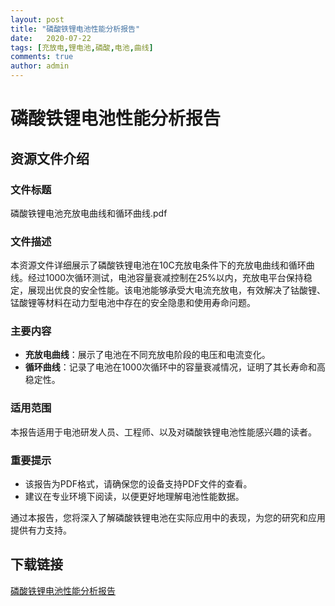 ```yaml
---
layout: post
title: "磷酸铁锂电池性能分析报告"
date:   2020-07-22
tags: [充放电,锂电池,磷酸,电池,曲线]
comments: true
author: admin
---
```

# 磷酸铁锂电池性能分析报告

## 资源文件介绍

### 文件标题
磷酸铁锂电池充放电曲线和循环曲线.pdf

### 文件描述
本资源文件详细展示了磷酸铁锂电池在10C充放电条件下的充放电曲线和循环曲线。经过1000次循环测试，电池容量衰减控制在25%以内，充放电平台保持稳定，展现出优良的安全性能。该电池能够承受大电流充放电，有效解决了钴酸锂、锰酸锂等材料在动力型电池中存在的安全隐患和使用寿命问题。

### 主要内容
- **充放电曲线**：展示了电池在不同充放电阶段的电压和电流变化。
- **循环曲线**：记录了电池在1000次循环中的容量衰减情况，证明了其长寿命和高稳定性。

### 适用范围
本报告适用于电池研发人员、工程师、以及对磷酸铁锂电池性能感兴趣的读者。

### 重要提示
- 该报告为PDF格式，请确保您的设备支持PDF文件的查看。
- 建议在专业环境下阅读，以便更好地理解电池性能数据。

通过本报告，您将深入了解磷酸铁锂电池在实际应用中的表现，为您的研究和应用提供有力支持。

## 下载链接

[磷酸铁锂电池性能分析报告](https://pan.quark.cn/s/d8822c662d7c)